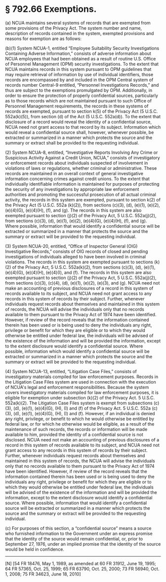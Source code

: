 # § 792.66   Exemptions.

(a) NCUA maintains several systems of records that are exempted from some provisions of the Privacy Act. The system number and name, description of records contained in the system, exempted provisions and reasons for exemption are as follows:


(b)(1) System NCUA-1, entitled “Employee Suitability Security Investigations Containing Adverse Information,” consists of adverse information about NCUA employees that had been obtained as a result of routine U.S. Office of Personnel Management (OPM) security investigations. To the extent that NCUA maintains records in this system pursuant to OPM guidelines that may require retrieval of information by use of individual identifiers, those records are encompassed by and included in the OPM Central system of records number Central-9 entitled, “Personnel Investigations Records,” and thus are subject to the exemptions promulgated by OPM. Additionally, in order to ensure the protection of properly confidential sources, particularly as to those records which are not maintained pursuant to such Office of Personnel Management requirements, the records in these systems of records are exempted, pursuant to section k(5) of the Privacy Act (5 U.S.C. 552a(k)(5)), from section (d) of the Act (5 U.S.C. 552a(d)). To the extent that disclosure of a record would reveal the identity of a confidential source, NCUA need not grant access to that record by its subject. Information which would reveal a confidential source shall, however, whenever possible, be extracted or summarized in a manner which protects the source and the summary or extract shall be provided to the requesting individual. 


(2) System NCUA-8, entitled, “Investigative Reports Involving Any Crime or Suspicious Activity Against a Credit Union, NCUA,” consists of investigatory or enforcement records about individuals suspected of involvement in violations of laws or regulations, whether criminal or administrative. These records are maintained in an overall context of general investigative information concerning crimes against credit unions. To the extent that individually identifiable information is maintained for purposes of protecting the security of any investigations by appropriate law enforcement authorities and promoting the successful prosecution of all actual criminal activity, the records in this system are exempted, pursuant to section k(2) of the Privacy Act (5 U.S.C. 552a (k)(2)), from sections (c)(3), (d), (e)(1), (e)(2), (e)(4)(G), (e)(4)(H), (f), and (g). The records in this system are also exempted pursuant to section (j)(2) of the Privacy Act, 5 U.S.C. 552a(j)(2), from sections (c)(3), (d), (e)(1), (e)(2), (e)(4)(G), (e)(4)(H), (f), and (g). Where possible, information that would identify a confidential source will be extracted or summarized in a manner that protects the source and the summary or extract will be provided to the requesting individual.


(3) System NCUA-20, entitled, “Office of Inspector General (OIG) Investigative Records,” consists of OIG records of closed and pending investigations of individuals alleged to have been involved in criminal violations. The records in this system are exempted pursuant to sections (k)(2) of the Privacy Act, 5 U.S.C. 552a(k)(2), from sections (c)(3), (d), (e)(1), (e)(4)(G), (e)(4)(H), (e)(4)(I), and (f). The records in this system are also exempted pursuant to section (j)(2) of the Privacy Act, 5 U.S.C. 552a(j)(2), from sections (c)(3), (c)(4), (d), (e)(1), (e)(2), (e)(3), and (g). NCUA need not make an accounting of previous disclosures of a record in this system of records available to its subject, and NCUA need not grant access to any records in this system of records by their subject. Further, whenever individuals request records about themselves and maintained in this system of records, the NCUA will advise the individuals only that no records available to them pursuant to the Privacy Act of 1974 have been identified. However, if review of the record reveals that the information contained therein has been used or is being used to deny the individuals any right, privilege or benefit for which they are eligible or to which they would otherwise be entitled under federal law, the individuals will be advised of the existence of the information and will be provided the information, except to the extent disclosure would identify a confidential source. Where possible, information which would identify a confidential source will be extracted or summarized in a manner which protects the source and the summary or extract will be provided to the requesting individual.


(4) System NCUA-13, entitled, “Litigation Case Files,” consists of investigatory materials compiled for law enforcement purposes. Records in the Litigation Case Files system are used in connection with the execution of NCUA's legal and enforcement responsibilities. Because the system covers investigatory materials compiled for law enforcement purposes, it is eligible for exemption under subsection (k)(2) of the Privacy Act. 5 U.S.C. 552a(k)(2). The Litigation Case Files system is exempt from subsections (c)(3), (d), (e)(1), (e)(4)(G), (H), (I) and (f) of the Privacy Act. 5 U.S.C. 552a (c)(3), (d), (e)(1), (e)(4)(G), (H), (I) and (f). However, if an individual is denied any right, privilege, or benefit to which he would otherwise be entitled by federal law, or for which he otherwise would be eligible, as a result of the maintenance of such records, the records or information will be made available to him, provided the identity of a confidential source is not disclosed. NCUA need not make an accounting of previous disclosures of a record in this system of records available to its subject, and NCUA need not grant access to any records in this system of records by their subject. Further, whenever individuals request records about themselves and maintained in this system of records, the NCUA will advise the individuals only that no records available to them pursuant to the Privacy Act of 1974 have been identified. However, if review of the record reveals that the information contained therein has been used or is being used to deny the individuals any right, privilege or benefit for which they are eligible or to which they would otherwise be entitled under federal law, the individuals will be advised of the existence of the information and will be provided the information, except to the extent disclosure would identify a confidential source. Where possible, information that would identify a confidential source will be extracted or summarized in a manner which protects the source and the summary or extract will be provided to the requesting individual.


(c) For purposes of this section, a “confidential source” means a source who furnished information to the Government under an express promise that the identity of the source would remain confidential, or, prior to September 27, 1976, under an implied promise that the identity of the source would be held in confidence.



---

[N] [54 FR 18476, May 1, 1989, as amended at 60 FR 31912, June 19, 1995; 64 FR 57365, Oct. 25, 1999; 65 FR 63790, Oct. 25, 2000; 73 FR 56940, Oct. 1, 2008; 75 FR 34623, June 18, 2010]




